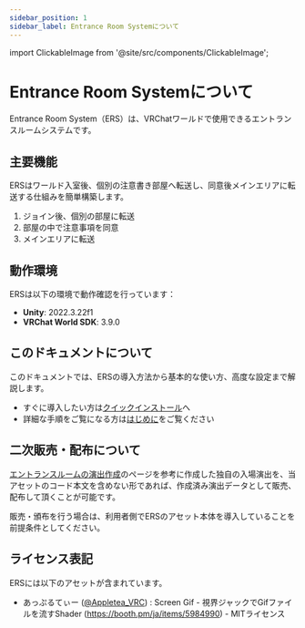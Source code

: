 ```yaml
---
sidebar_position: 1
sidebar_label: Entrance Room Systemについて
---
```


import ClickableImage from '@site/src/components/ClickableImage';

# Entrance Room Systemについて

Entrance Room System（ERS）は、VRChatワールドで使用できるエントランスルームシステムです。

<ClickableImage src="/img/ers-preview.png" alt="ERS Preview" />

## 主要機能

ERSはワールド入室後、個別の注意書き部屋へ転送し、同意後メインエリアに転送する仕組みを簡単構築します。

1. ジョイン後、個別の部屋に転送
2. 部屋の中で注意事項を同意
3. メインエリアに転送

## 動作環境

ERSは以下の環境で動作確認を行っています：

- **Unity**: 2022.3.22f1
- **VRChat World SDK**: 3.9.0

## このドキュメントについて

このドキュメントでは、ERSの導入方法から基本的な使い方、高度な設定まで解説します。

- すぐに導入したい方は[クイックインストール](/docs/quick-installation)へ
- 詳細な手順をご覧になる方は[はじめに](/docs/getting-started)をご覧ください

## 二次販売・配布について

[エントランスルームの演出作成](/docs/entrance-room-effects)のページを参考に作成した独自の入場演出を、当アセットのコード本文を含めない形であれば、作成済み演出データとして販売、配布して頂くことが可能です。

販売・頒布を行う場合は、利用者側でERSのアセット本体を導入していることを前提条件としてください。

## ライセンス表記

ERSには以下のアセットが含まれています。

- あっぷるてぃー ([\@Appletea_VRC](https://x.com/Appletea_VRC)) : Screen Gif - 視界ジャックでGifファイルを流すShader (https://booth.pm/ja/items/5984990) - MITライセンス

